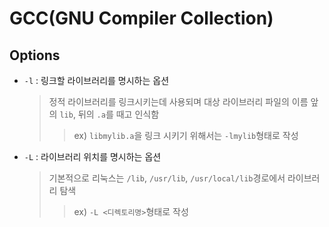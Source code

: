 # GCC(GNU Compiler Collection)

## Options
- `-l` : 링크할 라이브러리를 명시하는 옵션
	> 정적 라이브러리를 링크시키는데 사용되며 대상 라이브러리 파일의 이름 앞의 `lib`, 뒤의 `.a`를 때고 인식함
	>> ex) `libmylib.a`을 링크 시키기 위해서는 `-lmylib`형태로 작성
- `-L` : 라이브러리 위치를 명시하는 옵션
	> 기본적으로 리눅스는 `/lib`, `/usr/lib`, `/usr/local/lib`경로에서 라이브러리 탐색
	>> ex) `-L <디렉토리명>`형태로 작성
